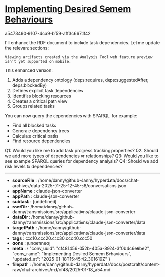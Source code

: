 # [Implementing Desired Semem Behaviours](https://claude.ai/chat/cf481456-052b-405a-8924-3f0b4c6e6be2)

a5473490-9107-4ca9-bf59-aff3c667df42

 I'll enhance the RDF document to include task dependencies. Let me update the relevant sections:
```
Viewing artifacts created via the Analysis Tool web feature preview isn’t yet supported on mobile.
```



This enhanced version:
1. Adds a dependency ontology (deps:requires, deps:suggestedAfter, deps:blockedBy)
2. Defines explicit task dependencies
3. Identifies blocking resources
4. Creates a critical path view
5. Groups related tasks

You can now query the dependencies with SPARQL, for example:
- Find all blocked tasks
- Generate dependency trees
- Calculate critical paths
- Find resource dependencies

Q1: Would you like me to add task progress tracking properties?
Q2: Should we add more types of dependencies or relationships?
Q3: Would you like to see example SPARQL queries for dependency analysis?
Q4: Should we add risk levels to dependencies?

---

* **sourceFile** : /home/danny/github-danny/hyperdata/docs/chat-archives/data-2025-01-25-12-45-58/conversations.json
* **appName** : claude-json-converter
* **appPath** : claude-json-converter
* **subtask** : [undefined]
* **rootDir** : /home/danny/github-danny/transmissions/src/applications/claude-json-converter
* **dataDir** : /home/danny/github-danny/transmissions/src/applications/claude-json-converter/data
* **targetPath** : /home/danny/github-danny/transmissions/src/applications/claude-json-converter/data
* **tags** : ccc10.ccc20.ccc30.ccc40.ccc50
* **done** : [undefined]
* **meta** : {
  "conv_uuid": "cf481456-052b-405a-8924-3f0b4c6e6be2",
  "conv_name": "Implementing Desired Semem Behaviours",
  "updated_at": "2025-01-18T15:45:42.301619Z"
}
* **filepath** : /home/danny/github-danny/hyperdata/docs/postcraft/content-raw/chat-archives/md/cf48/2025-01-18_a54.md